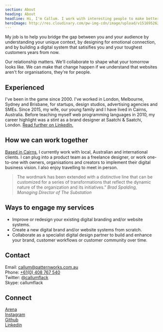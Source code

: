 ```yaml
---
section: About
heading: About
headline: Hi, I'm Callum. I work with interesting people to make better interfaces.
heroImage: http://res.cloudinary.com/pw-img-cdn/image/upload/v1516952627/okok/callum-flack.jpg
---
```


<!-- <p class="intro">Hi, I’m Callum Flack. I'm a design-obsessed, code-based, systems-thinking craftsman. I’ve been designing and developing brands and products since 2000.</p> -->

My job is to help you bridge the gap between you and your audience by understanding your unique context, by designing for emotional connection, and by building a digital system that satisifies you and your toughest customers years from now.

Our relationship matters. We'll collaborate to shape what your tomorrow looks like. We can make that change happen if we understand that websites aren't for organisations, they're for people.

## Experienced

I've been in the game since 2000. I've worked in London, Melbourne, Sydney and Brisbane, for startups, design studios, advertising agencies and SMEs. Since 2015, my wife, our young family and I have lived in Cairns, Australia. Before teaching myself web programming languages in 2010, my career highlight was a stint as a brand designer at Saatchi & Saatchi, London. <a class="icon-targetblank" target="_blank" href="https://www.linkedin.com/in/callumflack">Read further on LinkedIn.</a>

## How we can work together

<a class="icon-targetblank" target="_blank" href="https://www.instagram.com/p/BXbsNdrAt-v">Based in Cairns</a>, I currently work with local, Australian and international clients. I can plug into a product team as a freelance designer, or work one-to-one with owners, organisations and creators to implement their digital business vision. I also enjoy travelling to meet in person.

> The wordmark has been extended with a distinctive line that can be customized for a
> series of transformations that reflect the dynamic nature of the organization and its
> initiatives.” _Brad Spalding, Managing Director of The Substation_

## Ways to engage my services

* Improve or redesign your existing digital branding and/or website systems.
* Create a new digital brand and/or website systems from scratch.
* Collaborate as a specialist digital design partner to build and enhance your brand,
  customer workflows or customer community over time.

## Contact

Email: <a class="icon-targetblank" target="_blank" href="mailto:callum@patternworks.com.au">callum@patternworks.com.au</a><br>
Phone: [+61(0) 408 767 540](tel:610-408-767-540)<br>
Twitter: <a class="icon-targetblank" target="_blank" href="https://twitter.com/callumflack">@callumflack</a><br>
Skype: callumflack

## Connect

<a class="icon-targetblank" target="_blank" href="https://are.na/callum-flack">Arena</a><br>
<a class="icon-targetblank" target="_blank" href="https://www.instagram.com/callumflack/">Instagram</a><br>
<a class="icon-targetblank" target="_blank" href="https://github.com/callumflack">Github</a><br>
<a class="icon-targetblank" target="_blank" href="https://linkedin.com/in/callumflack">Linkedin</a>
